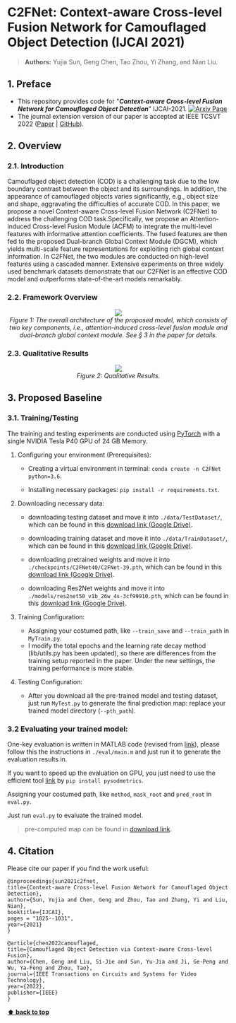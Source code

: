 # C2FNet: Context-aware Cross-level Fusion Network for Camouflaged Object Detection (IJCAI 2021)

> **Authors:** 
> Yujia Sun,
> Geng Chen,
> Tao Zhou,
> Yi Zhang,
> and Nian Liu.

## 1. Preface

- This repository provides code for "_**Context-aware Cross-level Fusion Network for Camouflaged Object Detection**_" IJCAI-2021. [![Arxiv Page](https://img.shields.io/badge/Arxiv-2105.12555-red?style=flat-square)](https://arxiv.org/abs/2105.12555)
- The journal extension version of our paper is accepted at IEEE TCSVT 2022 ([Paper](https://arxiv.org/abs/2207.13362) | [GitHub](https://github.com/Ben57882/C2FNet-TSCVT)).

## 2. Overview

### 2.1. Introduction
Camouflaged object detection (COD) is a challenging task due to the low boundary contrast between the object and its surroundings. In addition, the appearance of camouflaged objects varies significantly, e.g., object size and shape, aggravating the difficulties of accurate COD. In this paper, we propose a novel Context-aware Cross-level Fusion Network (C2FNet) to address the challenging COD task.Specifically, we propose an Attention-induced Cross-level Fusion Module (ACFM) to integrate the multi-level features with informative attention coefficients. The fused features are then fed to the proposed Dual-branch Global Context Module (DGCM), which yields multi-scale feature representations for exploiting rich global context information. In C2FNet, the two modules are conducted on high-level features using a cascaded manner. Extensive experiments on three widely used benchmark datasets demonstrate that our C2FNet is an effective COD model and outperforms state-of-the-art models remarkably. 

### 2.2. Framework Overview

<p align="center">
    <img src="Images/net.png"/> <br />
    <em> 
    Figure 1: The overall architecture of the proposed model, which consists of two key components, i.e., attention-induced cross-level fusion module and dual-branch global context module. See § 3 in the paper for details.
    </em>
</p>

### 2.3. Qualitative Results

<p align="center">
    <img src="Images/results.png"/> <br />
    <em> 
    Figure 2: Qualitative Results.
    </em>
</p>

## 3. Proposed Baseline

### 3.1. Training/Testing

The training and testing experiments are conducted using [PyTorch](https://github.com/pytorch/pytorch) with 
a single NVIDIA Tesla P40 GPU of 24 GB Memory.

1. Configuring your environment (Prerequisites):
    
    + Creating a virtual environment in terminal: `conda create -n C2FNet python=3.6`.
    
    + Installing necessary packages: `pip install -r requirements.txt`.

1. Downloading necessary data:

    + downloading testing dataset and move it into `./data/TestDataset/`, 
    which can be found in this [download link (Google Drive)](https://drive.google.com/file/d/1SLRB5Wg1Hdy7CQ74s3mTQ3ChhjFRSFdZ/view?usp=sharing).
    
    + downloading training dataset and move it into `./data/TrainDataset/`, 
    which can be found in this [download link (Google Drive)](https://drive.google.com/file/d/1Kifp7I0n9dlWKXXNIbN7kgyokoRY4Yz7/view?usp=sharing).
    
    + downloading pretrained weights and move it into `./checkpoints/C2FNet40/C2FNet-39.pth`, 
    which can be found in this [download link (Google Drive)](https://drive.google.com/file/d/1zG7FjmYwpSagjXG3yhLUA5sjlvEvQvJl/view?usp=sharing).
    
    + downloading Res2Net weights and move it into `./models/res2net50_v1b_26w_4s-3cf99910.pth`,
    which can be found in this [download link (Google Drive)](https://drive.google.com/file/d/1_1N-cx1UpRQo7Ybsjno1PAg4KE1T9e5J/view?usp=sharing).

1. Training Configuration:

    + Assigning your costumed path, like `--train_save` and `--train_path` in `MyTrain.py`.
    + I modify the total epochs and the learning rate decay method (lib/utils.py has been updated), so there are differences from the training setup reported in the paper. Under the new settings, the training performance is more stable.

1. Testing Configuration:

    + After you download all the pre-trained model and testing dataset, just run `MyTest.py` to generate the final prediction map: 
    replace your trained model directory (`--pth_path`).

### 3.2 Evaluating your trained model:

One-key evaluation is written in MATLAB code (revised from [link](https://github.com/DengPingFan/CODToolbox)), 
please follow this the instructions in `./eval/main.m` and just run it to generate the evaluation results in.

If you want to speed up the evaluation on GPU, you just need to use the efficient tool [link](https://github.com/lartpang/PySODMetrics) by `pip install pysodmetrics`.

Assigning your costumed path, like `method`, `mask_root` and `pred_root` in `eval.py`.

Just run `eval.py` to evaluate the trained model.

> pre-computed map can be found in [download link](https://drive.google.com/file/d/1l_qaEOWNaZVyEu7rk9K_C9Pcuicay0uk/view?usp=sharing).


## 4. Citation

Please cite our paper if you find the work useful: 

	@inproceedings{sun2021c2fnet,
	title={Context-aware Cross-level Fusion Network for Camouflaged Object Detection},
	author={Sun, Yujia and Chen, Geng and Zhou, Tao and Zhang, Yi and Liu, Nian},
	booktitle={IJCAI},
	pages = "1025--1031",
	year={2021}
	}
	
	@article{chen2022camouflaged,
	title={Camouflaged Object Detection via Context-aware Cross-level Fusion},
	author={Chen, Geng and Liu, Si-Jie and Sun, Yu-Jia and Ji, Ge-Peng and Wu, Ya-Feng and Zhou, Tao},
	journal={IEEE Transactions on Circuits and Systems for Video Technology},
	year={2022},
	publisher={IEEE}
	}

**[⬆ back to top](#1-preface)**
